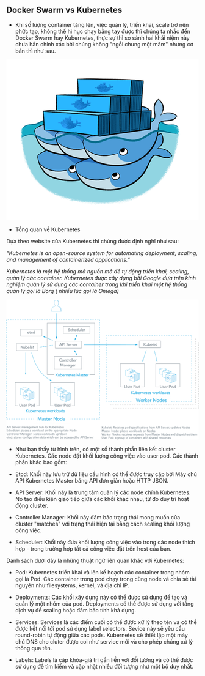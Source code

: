 ## Docker Swarm vs Kubernetes

- Khi số lượng container tăng lên, việc quản lý, triển khai, scale trở nên phức tạp, không thể hì hục chạy bằng tay được thì chúng ta nhắc đến Docker Swarm hay Kubernetes, thực sự thì so sánh hai khái niệm này chưa hẳn chính xác bởi chúng không "ngồi chung một mâm" nhưng cơ bản thì như sau.

<img src="/img/2.png">

* Tổng quan về Kubernetes

Dựa theo website của Kubernetes thì chúng được định nghĩ như sau: 

*“Kubernetes is an open-source system for automating deployment, scaling, and management of containerized applications.”*

*Kubernetes là một hệ thống mã nguồn mở để tự động triển khai, scaling, quản lý các container. Kubernetes được xây dựng bởi Google dựa trên kinh nghiệm quản lý sử dụng các container trong khi triển khai một hệ thống quản lý gọi là Borg ( nhiều lúc gọi là Omega)*

<img src="/img/3.png">

* Như bạn thấy từ hình trên, có một số thành phần liên kết cluster Kubernetes. Các node đặt khối lượng công việc vào user pod. Các thành phần khác bao gồm:

* Etcd: Khối này lưu trữ dữ liệu cấu hình có thể được truy cập bởi Máy chủ API Kubernetes Master bằng API đơn giản hoặc HTTP JSON.

* API Server: Khối này là trung tâm quản lý các node chính Kubernetes. Nó tạo điều kiện giao tiếp giữa các khối khác nhau, từ đó duy trì hoạt động cluster.

* Controller Manager: Khối này đảm bảo trạng thái mong muốn của cluster "matches" với trạng thái hiện tại bằng cách scaling khối lượng công việc.

* Scheduler: Khối này đưa khối lượng công việc vào trong các node thích hợp - trong trường hợp tất cả công việc đặt trên host của bạn.

Danh sách dưới đây là những thuật ngữ liên quan khác với Kubernetes:

* Pod: Kubernetes triển khai và lên kế hoạch các container trong nhóm gọi là Pod. Các container trong pod chạy trong cùng node và chia sẻ tài nguyên như filesystems, kernel, và địa chỉ IP.

* Deployments: Các khối xây dựng này có thể được sử dụng để tạo và quản lý một nhóm của pod. Deployments có thể được sử dụng với tầng dịch vụ để scaling hoặc đảm bảo tính khả dụng.

* Services: Services là các điểm cuối có thể được xử lý theo tên và có thể được kết nối tới pod sử dụng label selectors. Sevice này sẽ yêu cầu round-robin tự động giữa các pods. Kubernetes sẽ thiết lập một máy chủ DNS cho cluter được coi như service mới và cho phép chúng xử lý thông qua tên.

* Labels: Labels là cặp khóa-giá trị gắn liền với đối tượng và có thể được sử dụng để tìm kiếm và cập nhật nhiều đối tượng như một bộ duy nhất.


